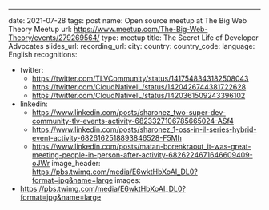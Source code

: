 ---
date: 2021-07-28
tags: post
name: Open source meetup at The Big Web Theory Meetup
url: https://www.meetup.com/The-Big-Web-Theory/events/279269564/
type: meetup
title: The Secret Life of Developer Advocates
slides_url: 
recording_url: 
city: 
country: 
country_code: 
language: English
recognitions:
  - twitter:
    - https://twitter.com/TLVCommunity/status/1417548343182508043
    - https://twitter.com/CloudNativeIL/status/1420426744381722628
    - https://twitter.com/CloudNativeIL/status/1420361509243396102
  - linkedin:
    - https://www.linkedin.com/posts/sharonez_two-super-dev-community-tlv-events-activity-6823327106785665024-ASf4
    - https://www.linkedin.com/posts/sharonez_1-oss-in-il-series-hybrid-event-activity-6826162518893846528-F5Mh
    - https://www.linkedin.com/posts/matan-borenkraout_it-was-great-meeting-people-in-person-after-activity-6826224671646609409-oJWr
image_header: https://pbs.twimg.com/media/E6wktHbXoAI_DL0?format=jpg&name=large
images:
  - https://pbs.twimg.com/media/E6wktHbXoAI_DL0?format=jpg&name=large
